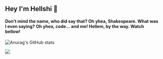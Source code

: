 ## Hey I'm Hellshi 🌟
#### Don't mind the name, who did say that? Oh yhea, Shakespeare. What was I even saying? Oh yhea, code... and me! Hellem, by the way. Watch bellow! 

![Anurag's GitHub stats](https://github-readme-stats.vercel.app/api?username=hellshi&show_icons=true&theme=radical)


<a href="https://github-readme-stats.vercel.app/api/top-langs/?username=hellshi&layout=compact">
  <img align="center" src="https://github-readme-stats.vercel.app/api/top-langs/?username=hellshi&theme=radical&layout=compact" />
</a>

